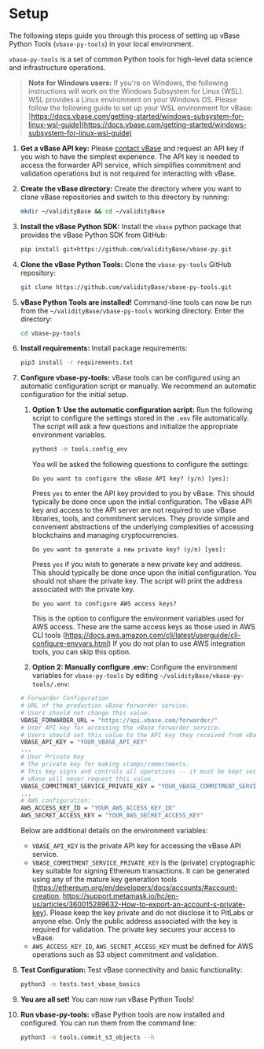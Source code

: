 # Setup

The following steps guide you through this process of setting up vBase Python Tools (`vbase-py-tools`) in your local environment.

`vbase-py-tools` is a set of common Python tools for high-level data science and infrastructure operations. 

> **Note for Windows users:**
    If you're on Windows, the following instructions will work on the Windows Subsystem for Linux (WSL). WSL provides a Linux environment on your Windows OS. Please follow the following guide to set up your WSL environment for vBase: [https://docs.vbase.com/getting-started/windows-subsystem-for-linux-wsl-guide](https://docs.vbase.com/getting-started/windows-subsystem-for-linux-wsl-guide)

1. **Get a vBase API key:**
    Please [contact vBase](https://www.vbase.com/contact/) and request an API key if you wish to have the simplest experience. The API key is needed to access the forwarder API service, which simplifies commitment and validation operations but is not required for interacting with vBase.

2. **Create the vBase directory:**
    Create the directory where you want to clone vBase repositories and switch to this directory by running:
    ```bash
    mkdir ~/validityBase && cd ~/validityBase
    ```

3. **Install the vBase Python SDK:**
    Install the `vbase` python package that provides the vBase Python SDK from GitHub:
    ```bash
    pip install git+https://github.com/validityBase/vbase-py.git
    ```

4. **Clone the vBase Python Tools:**
    Clone the `vbase-py-tools` GitHub repository:
    ```bash
    git clone https://github.com/validityBase/vbase-py-tools.git
    ```

5. **vBase Python Tools are installed!**
    Command-line tools can now be run from the `~/validityBase/vbase-py-tools` working directory.
    Enter the directory:
    ```bash
    cd vbase-py-tools
    ```

6. **Install requirements:**
    Install package requirements:
    ```bash
    pip3 install -r requirements.txt
    ```

7. **Configure vbase-py-tools:**
    vBase tools can be configured using an automatic configuration script or manually. We recommend an automatic configuration for the initial setup.

   1. **Option 1: Use the automatic configuration script:**
        Run the following script to configure the settings stored in the `.env` file automatically.
        The script will ask a few questions and initialize the appropriate environment variables.
        ```bash
        python3 -m tools.config_env
        ```
        
        You will be asked the following questions to configure the settings:

        ```text
        Do you want to configure the vBase API key? (y/n) [yes]:
        ```
        Press `yes` to enter the API key provided to you by vBase. 
        This should typically be done once upon the initial configuration. 
        The vBase API key and access to the API server are not required
        to use vBase libraries, tools, and commitment services. They provide
        simple and convenient abstractions of the underlying complexities of accessing
        blockchains and managing cryptocurrencies.

        ```text
        Do you want to generate a new private key? (y/n) [yes]:
        ```
        Press `yes` if you wish to generate a new private key and address. 
        This should typically be done once upon the initial configuration. 
        You should not share the private key.
        The script will print the address associated with the private key.

        ```text
        Do you want to configure AWS access keys?
        ```
        This is the option to configure the environment variables used for AWS access.
        These are the same access keys as those used in AWS CLI tools 
        (https://docs.aws.amazon.com/cli/latest/userguide/cli-configure-envvars.html)
        If you do not plan to use AWS integration tools, you can skip this option.

   2. **Option 2: Manually configure .env:**
    Configure the environment variables for `vbase-py-tools` by editing `~/validityBase/vbase-py-tools/.env`:
    ```bash
    # Forwarder Configuration
    # URL of the production vBase forwarder service.
    # Users should not change this value.
    VBASE_FORWARDER_URL = "https://api.vbase.com/forwarder/"
    # User API key for accessing the vBase forwarder service.
    # Users should set this value to the API key they received from vBase.
    VBASE_API_KEY = "YOUR_VBASE_API_KEY"
    ...
    # User Private Key
    # The private key for making stamps/commitments.
    # This key signs and controls all operations -- it must be kept secret.
    # vBase will never request this value.
    VBASE_COMMITMENT_SERVICE_PRIVATE_KEY = "YOUR_VBASE_COMMITMENT_SERVICE_PRIVATE_KEY"
    ...
    # AWS configuration:
    AWS_ACCESS_KEY_ID = "YOUR_AWS_ACCESS_KEY_ID"
    AWS_SECRET_ACCESS_KEY = "YOUR_AWS_SECRET_ACCESS_KEY"
    ```
    Below are additional details on the environment variables:
    - `VBASE_API_KEY` is the private API key for accessing the vBase API service.
    - `VBASE_COMMITMENT_SERVICE_PRIVATE_KEY` is the (private) cryptographic key suitable for signing Ethereum transactions.
    It can be generated using any of the mature key generation tools (https://ethereum.org/en/developers/docs/accounts/#account-creation, https://support.metamask.io/hc/en-us/articles/360015289632-How-to-export-an-account-s-private-key). 
    Please keep the key private and do not disclose it to PitLabs or anyone else.
    Only the public address associated with the key is required for validation.
    The private key secures your access to vBase.
    - `AWS_ACCESS_KEY_ID`, `AWS_SECRET_ACCESS_KEY` must be defined for AWS operations
    such as S3 object commitment and validation.

8. **Test Configuration:**
    Test vBase connectivity and basic functionality:
    ```bash
    python3 -m tests.test_vbase_basics
    ```

9. **You are all set!**
    You can now run vBase Python Tools!

10. **Run vbase-py-tools:**
    vBase Python tools are now installed and configured. You can run them from the command line:
    ```bash
    python3 -m tools.commit_s3_objects --h
    ```
